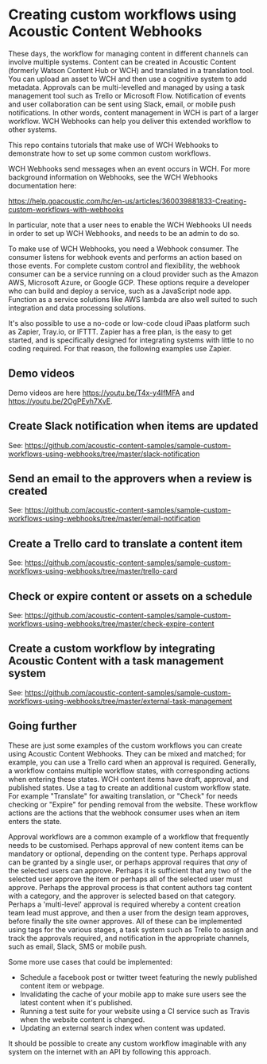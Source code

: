 # Creating custom workflows using Acoustic Content Webhooks

These days, the workflow for managing content in different channels can involve multiple systems. Content can be created in Acoustic Content (formerly Watson Content Hub or WCH) and translated in a translation tool. You can upload an asset to WCH and then use a cognitive system to add metadata. Approvals can be multi-levelled and managed by using a task management tool such as Trello or Microsoft Flow. Notification of events and user collaboration can be sent using Slack, email, or mobile push notifications. In other words, content management in WCH is part of a larger workflow. WCH Webhooks can help you deliver this extended workflow to other systems.

This repo contains tutorials that make use of WCH Webhooks to demonstrate how to set up some common custom workflows. 

WCH Webhooks send messages when an event occurs in WCH. For more background information on Webhooks, see the WCH Webhooks documentation here:

https://help.goacoustic.com/hc/en-us/articles/360039881833-Creating-custom-workflows-with-webhooks

In particular, note that a user nees to enable the WCH Webhooks UI needs in order to set up WCH Webhooks, and needs to be an admin to do so.

To make use of WCH Webhooks, you need a Webhook consumer. The consumer listens for webhook events and performs an action based on those events. For complete custom control and flexibility, the webhook consumer can be a service running on a cloud provider such as the Amazon AWS, Microsoft Azure, or Google GCP. These options require a developer who can build and deploy a service, such as a JavaScript node app. Function as a service solutions like AWS lambda are also well suited to such integration and data processing solutions.

It's also possible to use a no-code or low-code cloud iPaas platform such as Zapier, Tray.io, or IFTTT. Zapier has a free plan, is the easy to get started, and is specifically designed for integrating systems with little to no coding required. For that reason, the following examples use Zapier.

## Demo videos

Demo videos are here https://youtu.be/T4x-y4IfMFA and https://youtu.be/2OgPEyh7XvE.

## Create Slack notification when items are updated

See: https://github.com/acoustic-content-samples/sample-custom-workflows-using-webhooks/tree/master/slack-notification

## Send an email to the approvers when a review is created

See: https://github.com/acoustic-content-samples/sample-custom-workflows-using-webhooks/tree/master/email-notification

## Create a Trello card to translate a content item

See: https://github.com/acoustic-content-samples/sample-custom-workflows-using-webhooks/tree/master/trello-card

## Check or expire content or assets on a schedule

See: https://github.com/acoustic-content-samples/sample-custom-workflows-using-webhooks/tree/master/check-expire-content

## Create a custom workflow by integrating Acoustic Content with a task management system

See: https://github.com/acoustic-content-samples/sample-custom-workflows-using-webhooks/tree/master/external-task-management

## Going further

These are just some examples of the custom workflows you can create using Acoustic Content Webhooks. They can be mixed and matched; for example, you can use a Trello card when an approval is required. Generally, a workflow contains multiple workflow states, with corresponding actions when entering these states. WCH content items have draft, approval, and published states. Use a tag to create an additional custom workflow state. For example "Translate" for awaiting translation, or "Check" for needs checking or "Expire" for pending removal from the website. These workflow actions are the actions that the webhook consumer uses when an item enters the state. 

Approval workflows are a common example of a workflow that frequently needs to be customised. Perhaps approval of new content items can be mandatory or optional, depending on the content type. Perhaps approval can be granted by a single user, or perhaps approval requires that _any_ of the selected users can approve. Perhaps it is sufficient that any two of the selected user approve the item or perhaps all of the selected user must approve. Perhaps the approval process is that content authors tag content with a category, and the approver is selected based on that category. Perhaps a 'multi-level' approval is required whereby a content creation team lead must approve, and then a user from the design team approves, before finally the site owner approves. All of these can be implemented using tags for the various stages, a task system such as Trello to assign and track the approvals required, and notification in the appropriate channels, such as email, Slack, SMS or mobile push.

Some more use cases that could be implemented:

- Schedule a facebook post or twitter tweet featuring the newly published content item or webpage.
- Invalidating the cache of your mobile app to make sure users see the latest content when it's published.
- Running a test suite for your website using a CI service such as Travis when the website content is changed.
- Updating an external search index when content was updated.

It should be possible to create any custom workflow imaginable with any system on the internet with an API by following this approach. 


